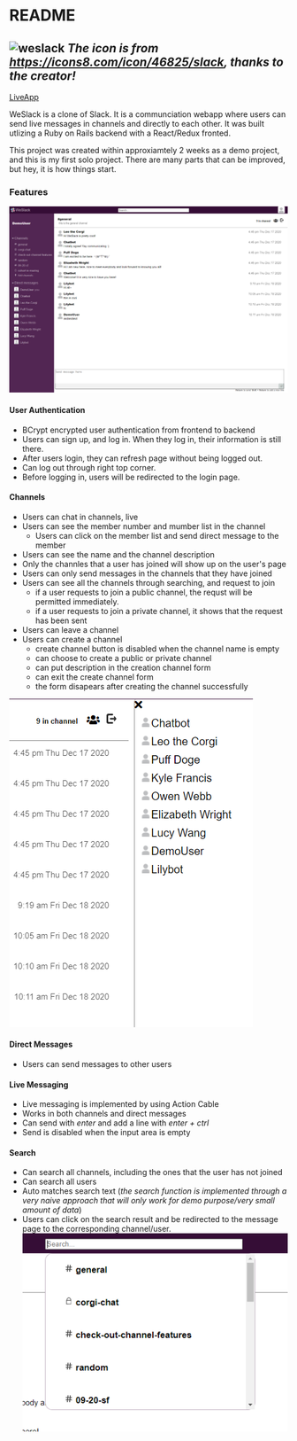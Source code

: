 # README
![weslack](https://github.com/lilyzhaoyilu/WeSlack/blob/main/app/assets/images/slack.svg=30)
*The icon is from https://icons8.com/icon/46825/slack, thanks to the creator!*
---

[LiveApp](https://weslackin.herokuapp.com/#/)

WeSlack is a clone of Slack. It is a communciation webapp where users can send live messages in channels and directly to each other. It was built utlizing a Ruby on Rails backend with a React/Redux fronted. 

This project was created within approxiamtely 2 weeks as a demo project, and this is my first solo project. There are many parts that can be improved, but hey, it is how things start.

### Features
![Main Page](https://github.com/lilyzhaoyilu/WeSlack/blob/main/app/assets/images/client.png)
#### User Authentication
* BCrypt encrypted user authentication from frontend to backend
* Users can sign up, and log in. When they log in, their information is still there. 
* After users login, they can refresh page without being logged out.
* Can log out through right top corner.
* Before logging in, users will be redirected to the login page.

#### Channels
* Users can chat in channels, live
* Users can see the member number and mumber list in the channel
  * Users can click on the member list and send direct message to the member
* Users can see the name and the channel description
* Only the channles that a user has joined will show up on the user's page
* Users can only send messages in the channels that they have joined
* Users can see all the channels through searching, and request to join
  * if a user requests to join a public channel, the requst will be permitted immediately.
  * if a user requests to join a private channel, it shows that the request has been sent
* Users can leave a channel
* Users can create a channel
  * create channel button is disabled when the channel name is empty
  * can choose to create a public or private channel
  * can put description in the creation channel form
  * can exit the create channel form 
  * the form disapears after creating the channel successfully 

![Channel members and buttons](https://github.com/lilyzhaoyilu/WeSlack/blob/main/app/assets/images/memberlist.png)
#### Direct Messages
* Users can send messages to other users

#### Live Messaging
* Live messaging is implemented by using Action Cable
* Works in both channels and direct messages
* Can send with *enter* and add a line with *enter + ctrl*
* Send is disabled when the input area is empty 


#### Search
* Can search all channels, including the ones that the user has not joined
* Can search all users
* Auto matches search text    (*the search function is implemented through a very naive approach that will only work for demo purpose/very small amount of data*)
* Users can click on the search result and be redirected to the message page to the corresponding channel/user. 
![Search](https://github.com/lilyzhaoyilu/WeSlack/blob/main/app/assets/images/search.png)

